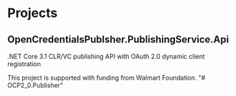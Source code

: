 # Projects
## OpenCredentialsPublsher.PublishingService.Api

.NET Core 3.1 CLR/VC publishing API with OAuth 2.0 dynamic client registration

This project is supported with funding from Walmart Foundation.
"# OCP2_0.Publisher" 

